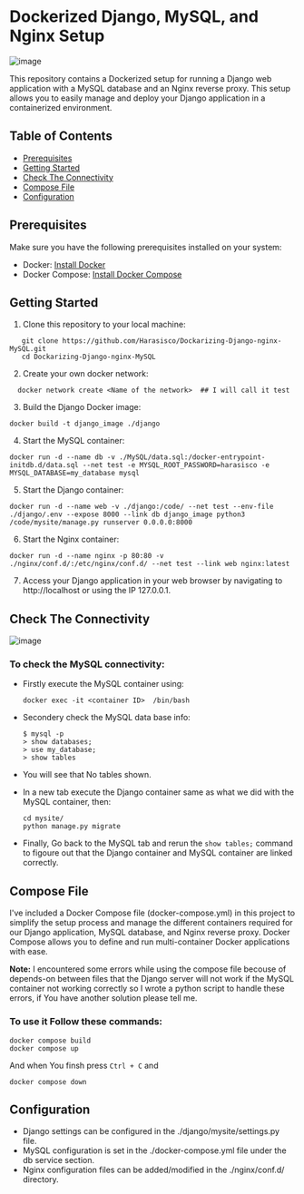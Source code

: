 # Dockerized Django, MySQL, and Nginx Setup

![image](https://github.com/Harasisco/Dockerize_Python_djangoApp/assets/87074807/b15a2d24-d23a-4f7f-bd83-76cb69bfbb72 )

<p>This repository contains a Dockerized setup for running a Django web application with a MySQL database and an Nginx reverse proxy. This setup allows you to easily manage and deploy your Django application in a containerized environment.</p>

## Table of Contents

- [Prerequisites](#prerequisites)
- [Getting Started](#getting-started)
- [Check The Connectivity](#check-the-connectivity)
- [Compose File](#compose-file)
- [Configuration](#configuration)

## Prerequisites

Make sure you have the following prerequisites installed on your system:

- Docker: [Install Docker](https://docs.docker.com/get-docker/)
- Docker Compose: [Install Docker Compose](https://docs.docker.com/compose/install/)

## Getting Started

1. Clone this repository to your local machine:

```shell
   git clone https://github.com/Harasisco/Dockarizing-Django-nginx-MySQL.git
   cd Dockarizing-Django-nginx-MySQL
```

2. Create your own docker network:

```shell
  docker network create <Name of the network>  ## I will call it test
```

3. Build the Django Docker image:

```shell
docker build -t django_image ./django
```

4. Start the MySQL container:

```shell
docker run -d --name db -v ./MySQL/data.sql:/docker-entrypoint-initdb.d/data.sql --net test -e MYSQL_ROOT_PASSWORD=harasisco -e MYSQL_DATABASE=my_database mysql
```

5. Start the Django container:

```shell
docker run -d --name web -v ./django:/code/ --net test --env-file ./django/.env --expose 8000 --link db django_image python3 /code/mysite/manage.py runserver 0.0.0.0:8000
```

6. Start the Nginx container:

```shell
docker run -d --name nginx -p 80:80 -v ./nginx/conf.d/:/etc/nginx/conf.d/ --net test --link web nginx:latest 
```

7. Access your Django application in your web browser by navigating to http://localhost or using the IP 127.0.0.1.


## Check The Connectivity

![image](https://github.com/Harasisco/Dockarizing-Django-nginx-MySQL/assets/87074807/84bd4199-694d-4f8a-ab8f-970bbcab51e2)

### To check the MySQL connectivity:

  - Firstly execute the MySQL container using:
    ```shell
    docker exec -it <container ID>  /bin/bash
    ```
  - Secondery check the MySQL data base info:
    ```shell
    $ mysql -p
    > show databases;
    > use my_database;
    > show tables
    ```
   - You will see that No tables shown.
     
   - In a new tab execute the Django container same as what we did with the MySQL container, then:
     ```shell
     cd mysite/
     python manage.py migrate
     ```
   - Finally, Go back to the MySQL tab and rerun the ``` show tables; ``` command to figoure out that the Django container and MySQL container are linked correctly.

## Compose File

<p> I've included a Docker Compose file (docker-compose.yml) in this project to simplify the setup process and manage the different containers required for our Django application, MySQL database, and Nginx reverse proxy. Docker Compose allows you to define and run multi-container Docker applications with ease.</p>

**Note:** I encountered some errors while using the compose file becouse of depends-on between files that the Django server will not work if the MySQL container not working correctly so I wrote a python script to handle these errors, if You have another solution please tell me.

### To use it Follow these commands:

```shell
docker compose build
docker compose up
```
And when You finsh press ``` Ctrl + C ``` and
```shell
docker compose down
```

## Configuration
- Django settings can be configured in the ./django/mysite/settings.py file.
- MySQL configuration is set in the ./docker-compose.yml file under the db service section.
- Nginx configuration files can be added/modified in the ./nginx/conf.d/ directory.
